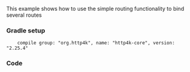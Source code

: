 This example shows how to use the simple routing functionality to bind several routes

### Gradle setup
```
    compile group: "org.http4k", name: "http4k-core", version: "2.25.4"
```

### Code
<script src="https://gist-it.appspot.com/https://github.com/http4k/http4k/blob/master/src/docs/cookbook/simple_routing/example.kt"></script>
